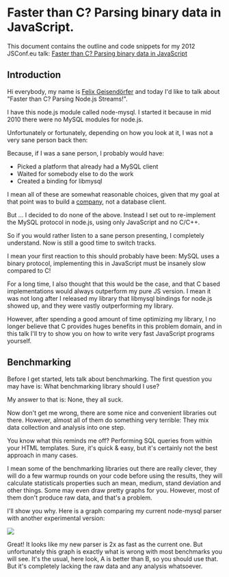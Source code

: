 # Faster than C? Parsing binary data in JavaScript.

This document contains the outline and code snippets for my 2012 JSConf.eu talk:
[Faster than C? Parsing binary data in JavaScript](http://2012.jsconf.eu/speaker/2012/09/05/faster-than-c-parsing-node-js-streams-.html)

## Introduction

Hi everybody, my name is [Felix Geisendörfer](http://felixge.de/) and today I'd
like to talk about "Faster than C? Parsing Node.js Streams!".

I have this node.js module called node-mysql.  I started it because in mid 2010
there were no MySQL modules for node.js.

Unfortunately or fortunately, depending on how you look at it, I was not a very
sane person back then:

Because, if I was a sane person, I probably would have:

* Picked a platform that already had a MySQL client
* Waited for somebody else to do the work
* Created a binding for libmysql

I mean all of these are somewhat reasonable choices, given that my goal at that
point was to build a [company](http://transloadit.com/), not a database client.

But ... I decided to do none of the above. Instead I set out to re-implement
the MySQL protocol in node.js, using only JavaScript and no C/C++.

So if you would rather listen to a sane person presenting, I completely
understand. Now is still a good time to switch tracks.

I mean your first reaction to this should probably have been: MySQL uses a binary
protocol, implementing this in JavaScript must be insanely slow compared to C!

For a long time, I also thought that this would be the case, and that C based
implementations would always outperform my pure JS version. I mean it was not
long after I released my library that libmysql bindings for node.js showed up,
and they were vastly outperforming my library.

However, after spending a good amount of time optimizing my library, I no
longer believe that C provides huges benefits in this problem domain, and in
this talk I'll try to show you on how to write very fast JavaScript programs
yourself.

## Benchmarking

Before I get started, lets talk about benchmarking. The first question you
may have is: What benchmarking library should I use?

My answer to that is: None, they all suck.

Now don't get me wrong, there are some nice and convenient libraries out there.
However, almost all of them do something very terrible: They mix data collection
and analysis into one step.

You know what this reminds me off? Performing SQL queries from within your HTML
templates. Sure, it's quick & easy, but it's certainly not the best approach
in many cases.

I mean some of the benchmarking libraries out there are really clever, they will
do a few warmup rounds on your code before using the results, they will calculate
statisticals properties such an mean, medium, stand deviation and other things.
Some may even draw pretty graphs for you. However, most of them don't produce
raw data, and that's a problem.

I'll show you why. Here is a graph comparing my current node-mysql parser
with another experimental version:

<a href="https://github.com/felixge/faster-than-c/raw/master/figures/mysql2-vs-poc-bar.pdf">
  <img src="https://github.com/felixge/faster-than-c/raw/master/figures/mysql2-vs-poc-bar.png">
</a>

Great! It looks like my new parser is 2x as fast as the current one. But
unfortunately this graph is exactly what is wrong with most benchmarks you
will see. It's the usual, here look, A is better than B, so you should use that.
But it's completely lacking the raw data and any analysis whatsoever.
